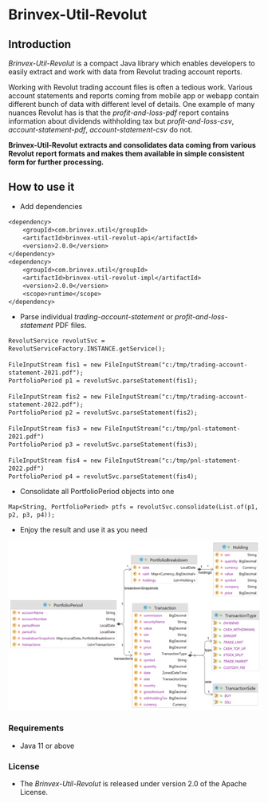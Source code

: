 # Brinvex-Util-Revolut

## Introduction

_Brinvex-Util-Revolut_ is a compact Java library which enables developers 
to easily extract and work with data from Revolut trading account reports.

Working with Revolut trading account files is often a tedious work. 
Various account statements and reports coming from mobile app or webapp 
contain different bunch of data with different level of details. 
One example of many nuances Revolut has is that the _profit-and-loss-pdf_ report 
contains information about dividends withholding tax but
_profit-and-loss-csv_, _account-statement-pdf_, _account-statement-csv_ do not.

**Brinvex-Util-Revolut extracts and consolidates data coming from various
Revolut report formats and makes them available in simple consistent form for further processing.**

## How to use it
 
- Add dependencies
````
<dependency>
    <groupId>com.brinvex.util</groupId>
    <artifactId>brinvex-util-revolut-api</artifactId>
    <version>2.0.0</version>
</dependency>
<dependency>
    <groupId>com.brinvex.util</groupId>
    <artifactId>brinvex-util-revolut-impl</artifactId>
    <version>2.0.0</version>
    <scope>runtime</scope>
</dependency>
````
- Parse individual _trading-account-statement_ or _profit-and-loss-statement_ PDF files. 
````
RevolutService revolutSvc = RevolutServiceFactory.INSTANCE.getService(); 

FileInputStream fis1 = new FileInputStream("c:/tmp/trading-account-statement-2021.pdf");
PortfolioPeriod p1 = revolutSvc.parseStatement(fis1);

FileInputStream fis2 = new FileInputStream("c:/tmp/trading-account-statement-2022.pdf");
PortfolioPeriod p2 = revolutSvc.parseStatement(fis2);

FileInputStream fis3 = new FileInputStream("c:/tmp/pnl-statement-2021.pdf")
PortfolioPeriod p3 = revolutSvc.parseStatement(fis3);

FileInputStream fis4 = new FileInputStream("c:/tmp/pnl-statement-2022.pdf")
PortfolioPeriod p4 = revolutSvc.parseStatement(fis4);   
````
- Consolidate all PortfolioPeriod objects into one  

````
Map<String, PortfolioPeriod> ptfs = revolutSvc.consolidate(List.of(p1, p2, p3, p4));
````
- Enjoy the result and use it as you need

![Datamodel diagram](diagrams/datamodel_2.png)

### Requirements
- Java 11 or above

### License

- The _Brinvex-Util-Revolut_ is released under version 2.0 of the Apache License.
